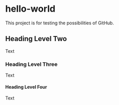 # hello-world
This project is for testing the possibilities of GitHub.

## Heading Level Two
Text

### Heading Level Three
Text

#### Heading Level Four
Text
